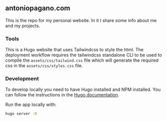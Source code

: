 ## antoniopagano.com

This is the repo for my personal website. In it I share some info about me and my projects.

### Tools

This is a Hugo website that uses Tailwindcss to style the html. The deployment workflow requires the tailwindcss standalone CLI to be used to compile the `assets/css/tailwind.css` file which will generate the required css in the `assets/css/styles.css` file.

### Development

To develop locally you need to have Hugo installed and NPM installed. You can follow the instructions in the [Hugo documentation](https://gohugo.io/getting-started/installing/).

Run the app locally with:
```sh
hugo server -D
```
